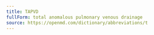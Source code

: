 ```yaml
---
title: TAPVD
fullForm: total anomalous pulmonary venous drainage
source: https://openmd.com/dictionary/abbreviations/t
---
```

